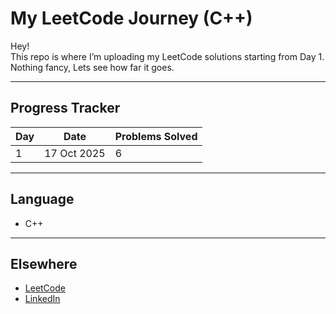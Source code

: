 # My LeetCode Journey (C++)

Hey!  
This repo is where I’m uploading my LeetCode solutions starting from Day 1.  
Nothing fancy, Lets see how far it goes.

---


## Progress Tracker

| Day | Date 		| Problems Solved  |
|-----|-------------|------------------|
| 1   | 17 Oct 2025 | 		6          |

---

## Language
- C++

---

## Elsewhere
- [LeetCode](https://leetcode.com/u/xVXSgaJUM5/)
- [LinkedIn](https://www.linkedin.com/in/vamsee-padala/)


